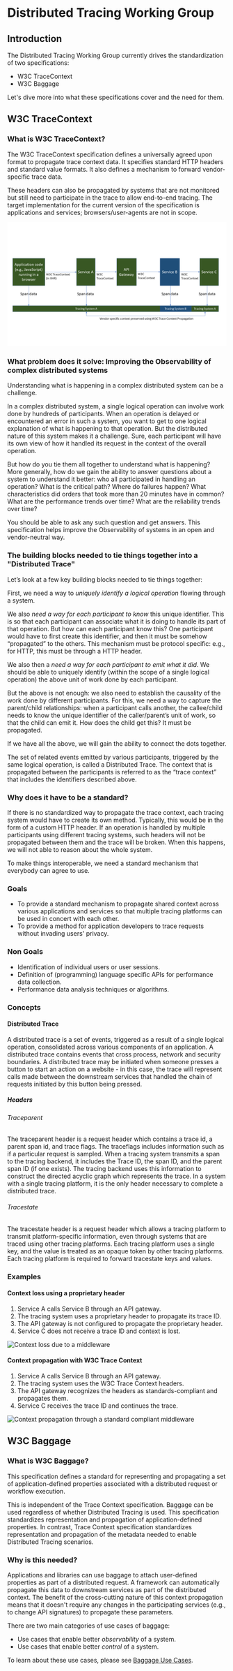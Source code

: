 # Distributed Tracing Working Group

## Introduction
The Distributed Tracing Working Group currently drives the standardization of two specifications:

- W3C TraceContext
- W3C Baggage

Let's dive more into what these specifications cover and the need for them.

## W3C TraceContext

### What is W3C TraceContext?
The W3C TraceContext specification defines a universally agreed upon format to propagate trace context data. It specifies standard HTTP headers and standard value formats. It also defines a mechanism to forward vendor-specific trace data.

These headers can also be propagated by systems that are not monitored but still need to participate in the trace to allow end-to-end tracing. The target implementation for the current version of the specification is applications and services; browsers/user-agents are not in scope.

![Trace Context Propagation](./assets/explainer_all_in_one.png "Trace Context Propagation")

### What problem does it solve: Improving the Observability of complex distributed systems
Understanding what is happening in a complex distributed system can be a challenge.

In a complex distributed system, a single logical operation can involve work done by hundreds of participants. When an operation is delayed or encountered an error in such a system, you want to get to one logical explanation of what is happening to that operation. But the distributed nature of this system makes it a challenge. Sure, each participant will have its own view of how it handled its request in the context of the overall operation.

But how do you tie them all together to understand what is happening? More generally, how do we gain the ability to answer questions about a system to understand it better: who all participated in handling an operation? What is the critical path? Where do failures happen? What characteristics did orders that took more than 20 minutes have in common? What are the performance trends over time? What are the reliability trends over time?

You should be able to ask any such question and get answers. This specification helps improve the Observability of systems in an open and vendor-neutral way.

### The building blocks needed to tie things together into a "Distributed Trace"
Let’s look at a few key building blocks needed to tie things together:

First, we need a way to *uniquely identify a logical operation* flowing through a system.

We also *need a way for each participant to know* this unique identifier. This is so that each participant can associate what it is doing to handle its part of that operation. But how can each participant know this? One participant would have to first create this identifier, and then it must be somehow “propagated” to the others. This mechanism must be protocol specific: e.g., for HTTP, this must be through a HTTP header.

We also then a *need a way for each participant to emit what it did*. We should be able to uniquely identify (within the scope of a single logical operation) the above unit of work done by each participant.

But the above is not enough: we also need to establish the causality of the work done by different participants. For this, we need a way to capture the parent/child relationships: when a participant calls another, the callee/child needs to know the unique identifier of the caller/parent’s unit of work, so that the child can emit it. How does the child get this? It must be propagated.

If we have all the above, we will gain the ability to connect the dots together.

The set of related events emitted by various participants, triggered by the same logical operation, is called a Distributed Trace. The context that is propagated between the participants is referred to as the “trace context” that includes the identifiers described above.

### Why does it have to be a standard?
If there is no standardized way to propagate the trace context, each tracing system would have to create its own method. Typically, this would be in the form of a custom HTTP header. If an operation is handled by multiple participants using different tracing systems, such headers will not be propagated between them and the trace will be broken. When this happens, we will not able to reason about the whole system.

To make things interoperable, we need a standard mechanism that everybody can agree to use.

### Goals

- To provide a standard mechanism to propagate shared context across various applications and services so that multiple tracing platforms can be used in concert with each other.
- To provide a method for application developers to trace requests without invading users' privacy.

### Non Goals
- Identification of individual users or user sessions.
- Definition of (programming) language specific APIs for performance data collection.
- Performance data analysis techniques or algorithms.

### Concepts

#### Distributed Trace
A distributed trace is a set of events, triggered as a result of a single logical operation, consolidated across various components of an application. A distributed trace contains events that cross process, network and security boundaries. A distributed trace may be initiated when someone presses a button to start an action on a website - in this case, the trace will represent calls made between the downstream services that handled the chain of requests initiated by this button being pressed.

##### Headers

###### Traceparent

The traceparent header is a request header which contains a trace id, a parent span id, and trace flags. The traceflags includes information such as if a particular request is sampled. When a tracing system transmits a span to the tracing backend, it includes the Trace ID, the span ID, and the parent span ID (if one exists). The tracing backend uses this information to construct the directed acyclic graph which represents the trace. In a system with a single tracing platform, it is the only header necessary to complete a distributed trace.

###### Tracestate

The tracestate header is a request header which allows a tracing platform to transmit platform-specific information, even through systems that are traced using other tracing platforms. Each tracing platform uses a single key, and the value is treated as an opaque token by other tracing platforms. Each tracing platform is required to forward tracestate keys and values.

### Examples

#### Context loss using a proprietary header

1. Service A calls Service B through an API gateway.
2. The tracing system uses a proprietary header to propagate its trace ID.
3. The API gateway is not configured to propagate the proprietary header.
4. Service C does not receive a trace ID and context is lost.

![Context loss due to a middleware](./assets/explainer_context_loss.png "Context loss due to a middleware")

#### Context propagation with W3C Trace Context
1. Service A calls Service B through an API gateway.
2. The tracing system uses the W3C Trace Context headers.
3. The API gateway recognizes the headers as standards-compliant and propagates them.
4. Service C receives the trace ID and continues the trace.

![Context propagation through a standard compliant middleware](./assets/explainer_context_preserved.png "Context propagation through a standard compliant middleware")

## W3C Baggage

### What is W3C Baggage?
This specification defines a standard for representing and propagating a set of application-defined properties associated with a distributed request or workflow execution.

This is independent of the Trace Context specification. Baggage can be used regardless of whether Distributed Tracing is used. This specification standardizes representation and propagation of application-defined properties. In contrast, Trace Context specification standardizes representation and propagation of the metadata needed to enable Distributed Tracing scenarios.

### Why is this needed?
Applications and libraries can use baggage to attach user-defined properties as part of a distributed request. A framework can automatically propagate this data to downstream services as part of the distributed context. The benefit of the cross-cutting nature of this context propagation means that it doesn't require any changes in the participating services (e.g., to change API signatures) to propagate these parameters.

There are two main categories of use cases of baggage:

- Use cases that enable better *observability* of a system.
- Use cases that enable better *control* of a system.

To learn about these use cases, please see [Baggage Use Cases](https://github.com/w3c/baggage/blob/main/baggage/README.md).

